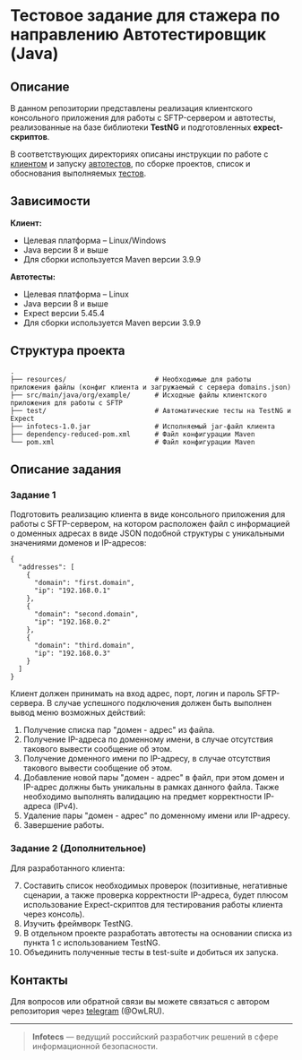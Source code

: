 # Тестовое задание для стажера по направлению **Автотестировщик (Java)**

## Описание

В данном репозитории представлены реализация клиентского консольного приложения для работы с SFTP-сервером и автотесты, реализованные на базе библиотеки **TestNG** и подготовленных **expect-скриптов**.

В соответствующих директориях описаны инструкции по работе с [клиентом](https://github.com/OwLRUS/infotecs_internship/blob/main/java/client_guide.txt) и запуску [автотестов](https://github.com/OwLRUS/infotecs_internship/tree/main/java/test), по сборке проектов, список и обоснования выполняемых [тестов](https://github.com/OwLRUS/infotecs_internship/tree/main/java/test/scripts).

## Зависимости

**Клиент:**

- Целевая платформа – Linux/Windows  
- Java версии 8 и выше  
- Для сборки используется Maven версии 3.9.9  

**Автотесты:**

- Целевая платформа – Linux  
- Java версии 8 и выше  
- Expect версии 5.45.4  
- Для сборки используется Maven версии 3.9.9  

## Структура проекта

```
.
├── resources/                      # Необходимые для работы приложения файлы (конфиг клиента и загружаемый с сервера domains.json)
├── src/main/java/org/example/      # Исходные файлы клиентского приложения для работы с SFTP
├── test/                           # Автоматические тесты на TestNG и Expect
├── infotecs-1.0.jar                # Исполняемый jar-файл клиента
├── dependency-reduced-pom.xml      # Файл конфигурации Maven
└── pom.xml                         # Файл конфигурации Maven
```

## Описание задания

### Задание 1

Подготовить реализацию клиента в виде консольного приложения для работы с SFTP-сервером, на котором расположен файл с информацией о доменных адресах в виде JSON подобной структуры с уникальными значениями доменов и IP-адресов:

```
{
  "addresses": [
    {
      "domain": "first.domain",
      "ip": "192.168.0.1"
    },
    {
      "domain": "second.domain",
      "ip": "192.168.0.2"
    },
    {
      "domain": "third.domain",
      "ip": "192.168.0.3"
    }
  ]
}
```

Клиент должен принимать на вход адрес, порт, логин и пароль SFTP-сервера. В случае успешного подключения должен быть выполнен вывод меню возможных действий:

1. Получение списка пар "домен - адрес" из файла.  
2. Получение IP-адреса по доменному имени, в случае отсутствия такового вывести сообщение об этом.  
3. Получение доменного имени по IP-адресу, в случае отсутствия такового вывести сообщение об этом.  
4. Добавление новой пары "домен - адрес" в файл, при этом домен и IP-адрес должны быть уникальны в рамках данного файла. Также необходимо выполнять валидацию на предмет корректности IP-адреса (IPv4).  
5. Удаление пары "домен - адрес" по доменному имени или IP-адресу.  
6. Завершение работы.

### Задание 2 (Дополнительное)

Для разработанного клиента:

7. Составить список необходимых проверок (позитивные, негативные сценарии, а также проверка корректности IP-адреса, будет плюсом использование Expect-скриптов для тестирования работы клиента через консоль).  
8. Изучить фреймворк TestNG.  
9. В отдельном проекте разработать автотесты на основании списка из пункта 1 с использованием TestNG.  
10. Объединить полученные тесты в test-suite и добиться их запуска.

## Контакты

Для вопросов или обратной связи вы можете связаться с автором репозитория через [telegram](https://t.me/OwLRU) (@OwLRU).

---

> **Infotecs** — ведущий российский разработчик решений в сфере информационной безопасности.

